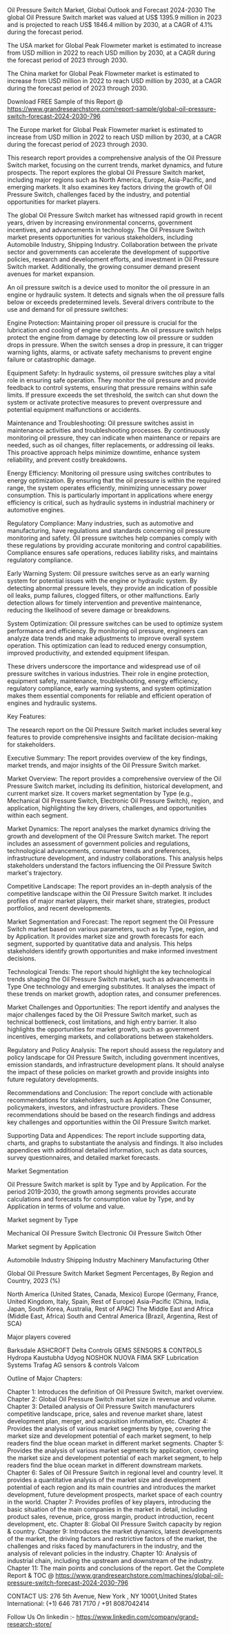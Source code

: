 Oil Pressure Switch Market, Global Outlook and Forecast 2024-2030
The global Oil Pressure Switch market was valued at US$ 1395.9 million in 2023 and is projected to reach US$ 1846.4 million by 2030, at a CAGR of 4.1% during the forecast period.

The USA market for Global Peak Flowmeter market is estimated to increase from USD million in 2022 to reach USD million by 2030, at a CAGR during the forecast period of 2023 through 2030.

The China market for Global Peak Flowmeter market is estimated to increase from USD million in 2022 to reach USD million by 2030, at a CAGR during the forecast period of 2023 through 2030.

Download FREE Sample of this Report @ https://www.grandresearchstore.com/report-sample/global-oil-pressure-switch-forecast-2024-2030-796

The Europe market for Global Peak Flowmeter market is estimated to increase from USD million in 2022 to reach USD million by 2030, at a CAGR during the forecast period of 2023 through 2030.

This research report provides a comprehensive analysis of the Oil Pressure Switch market, focusing on the current trends, market dynamics, and future prospects. The report explores the global Oil Pressure Switch market, including major regions such as North America, Europe, Asia-Pacific, and emerging markets. It also examines key factors driving the growth of Oil Pressure Switch, challenges faced by the industry, and potential opportunities for market players.

The global Oil Pressure Switch market has witnessed rapid growth in recent years, driven by increasing environmental concerns, government incentives, and advancements in technology. The Oil Pressure Switch market presents opportunities for various stakeholders, including Automobile Industry, Shipping Industry. Collaboration between the private sector and governments can accelerate the development of supportive policies, research and development efforts, and investment in Oil Pressure Switch market. Additionally, the growing consumer demand present avenues for market expansion.

An oil pressure switch is a device used to monitor the oil pressure in an engine or hydraulic system. It detects and signals when the oil pressure falls below or exceeds predetermined levels. Several drivers contribute to the use and demand for oil pressure switches:

Engine Protection: Maintaining proper oil pressure is crucial for the lubrication and cooling of engine components. An oil pressure switch helps protect the engine from damage by detecting low oil pressure or sudden drops in pressure. When the switch senses a drop in pressure, it can trigger warning lights, alarms, or activate safety mechanisms to prevent engine failure or catastrophic damage.

Equipment Safety: In hydraulic systems, oil pressure switches play a vital role in ensuring safe operation. They monitor the oil pressure and provide feedback to control systems, ensuring that pressure remains within safe limits. If pressure exceeds the set threshold, the switch can shut down the system or activate protective measures to prevent overpressure and potential equipment malfunctions or accidents.

Maintenance and Troubleshooting: Oil pressure switches assist in maintenance activities and troubleshooting processes. By continuously monitoring oil pressure, they can indicate when maintenance or repairs are needed, such as oil changes, filter replacements, or addressing oil leaks. This proactive approach helps minimize downtime, enhance system reliability, and prevent costly breakdowns.

Energy Efficiency: Monitoring oil pressure using switches contributes to energy optimization. By ensuring that the oil pressure is within the required range, the system operates efficiently, minimizing unnecessary power consumption. This is particularly important in applications where energy efficiency is critical, such as hydraulic systems in industrial machinery or automotive engines.

Regulatory Compliance: Many industries, such as automotive and manufacturing, have regulations and standards concerning oil pressure monitoring and safety. Oil pressure switches help companies comply with these regulations by providing accurate monitoring and control capabilities. Compliance ensures safe operations, reduces liability risks, and maintains regulatory compliance.

Early Warning System: Oil pressure switches serve as an early warning system for potential issues with the engine or hydraulic system. By detecting abnormal pressure levels, they provide an indication of possible oil leaks, pump failures, clogged filters, or other malfunctions. Early detection allows for timely intervention and preventive maintenance, reducing the likelihood of severe damage or breakdowns.

System Optimization: Oil pressure switches can be used to optimize system performance and efficiency. By monitoring oil pressure, engineers can analyze data trends and make adjustments to improve overall system operation. This optimization can lead to reduced energy consumption, improved productivity, and extended equipment lifespan.

These drivers underscore the importance and widespread use of oil pressure switches in various industries. Their role in engine protection, equipment safety, maintenance, troubleshooting, energy efficiency, regulatory compliance, early warning systems, and system optimization makes them essential components for reliable and efficient operation of engines and hydraulic systems.

Key Features:

The research report on the Oil Pressure Switch market includes several key features to provide comprehensive insights and facilitate decision-making for stakeholders.

Executive Summary: The report provides overview of the key findings, market trends, and major insights of the Oil Pressure Switch market.

Market Overview: The report provides a comprehensive overview of the Oil Pressure Switch market, including its definition, historical development, and current market size. It covers market segmentation by Type (e.g., Mechanical Oil Pressure Switch, Electronic Oil Pressure Switch), region, and application, highlighting the key drivers, challenges, and opportunities within each segment.

Market Dynamics: The report analyses the market dynamics driving the growth and development of the Oil Pressure Switch market. The report includes an assessment of government policies and regulations, technological advancements, consumer trends and preferences, infrastructure development, and industry collaborations. This analysis helps stakeholders understand the factors influencing the Oil Pressure Switch market's trajectory.

Competitive Landscape: The report provides an in-depth analysis of the competitive landscape within the Oil Pressure Switch market. It includes profiles of major market players, their market share, strategies, product portfolios, and recent developments.

Market Segmentation and Forecast: The report segment the Oil Pressure Switch market based on various parameters, such as by Type, region, and by Application. It provides market size and growth forecasts for each segment, supported by quantitative data and analysis. This helps stakeholders identify growth opportunities and make informed investment decisions.

Technological Trends: The report should highlight the key technological trends shaping the Oil Pressure Switch market, such as advancements in Type One technology and emerging substitutes. It analyses the impact of these trends on market growth, adoption rates, and consumer preferences.

Market Challenges and Opportunities: The report identify and analyses the major challenges faced by the Oil Pressure Switch market, such as technical bottleneck, cost limitations, and high entry barrier. It also highlights the opportunities for market growth, such as government incentives, emerging markets, and collaborations between stakeholders.

Regulatory and Policy Analysis: The report should assess the regulatory and policy landscape for Oil Pressure Switch, including government incentives, emission standards, and infrastructure development plans. It should analyse the impact of these policies on market growth and provide insights into future regulatory developments.

Recommendations and Conclusion: The report conclude with actionable recommendations for stakeholders, such as Application One Consumer, policymakers, investors, and infrastructure providers. These recommendations should be based on the research findings and address key challenges and opportunities within the Oil Pressure Switch market.

Supporting Data and Appendices: The report include supporting data, charts, and graphs to substantiate the analysis and findings. It also includes appendices with additional detailed information, such as data sources, survey questionnaires, and detailed market forecasts.

Market Segmentation

Oil Pressure Switch market is split by Type and by Application. For the period 2019-2030, the growth among segments provides accurate calculations and forecasts for consumption value by Type, and by Application in terms of volume and value.

Market segment by Type

Mechanical Oil Pressure Switch
Electronic Oil Pressure Switch
Other

Market segment by Application

Automobile Industry
Shipping Industry
Machinery Manufacturing
Other

Global Oil Pressure Switch Market Segment Percentages, By Region and Country, 2023 (%)

North America (United States, Canada, Mexico)
Europe (Germany, France, United Kingdom, Italy, Spain, Rest of Europe)
Asia-Pacific (China, India, Japan, South Korea, Australia, Rest of APAC)
The Middle East and Africa (Middle East, Africa)
South and Central America (Brazil, Argentina, Rest of SCA)

Major players covered

Barksdale
ASHCROFT
Delta Controls
GEMS SENSORS & CONTROLS
Hydropa
Kaustubha Udyog
NOSHOK
NUOVA FIMA
SKF Lubrication Systems
Trafag AG sensors & controls
Valcom

Outline of Major Chapters:

Chapter 1: Introduces the definition of Oil Pressure Switch, market overview.
Chapter 2: Global Oil Pressure Switch market size in revenue and volume.
Chapter 3: Detailed analysis of Oil Pressure Switch manufacturers competitive landscape, price, sales and revenue market share, latest development plan, merger, and acquisition information, etc.
Chapter 4: Provides the analysis of various market segments by type, covering the market size and development potential of each market segment, to help readers find the blue ocean market in different market segments.
Chapter 5: Provides the analysis of various market segments by application, covering the market size and development potential of each market segment, to help readers find the blue ocean market in different downstream markets.
Chapter 6: Sales of Oil Pressure Switch in regional level and country level. It provides a quantitative analysis of the market size and development potential of each region and its main countries and introduces the market development, future development prospects, market space of each country in the world.
Chapter 7: Provides profiles of key players, introducing the basic situation of the main companies in the market in detail, including product sales, revenue, price, gross margin, product introduction, recent development, etc.
Chapter 8: Global Oil Pressure Switch capacity by region & country.
Chapter 9: Introduces the market dynamics, latest developments of the market, the driving factors and restrictive factors of the market, the challenges and risks faced by manufacturers in the industry, and the analysis of relevant policies in the industry.
Chapter 10: Analysis of industrial chain, including the upstream and downstream of the industry.
Chapter 11: The main points and conclusions of the report.
Get the Complete Report & TOC @ https://www.grandresearchstore.com/machines/global-oil-pressure-switch-forecast-2024-2030-796

CONTACT US:
276 5th Avenue, New York , NY 10001,United States
International: (+1) 646 781 7170 / +91 8087042414

Follow Us On linkedin :- https://www.linkedin.com/company/grand-research-store/
